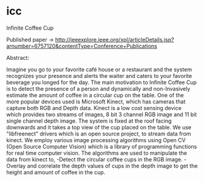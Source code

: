 icc
===

Infinite Coffee Cup

Published paper -> http://ieeexplore.ieee.org/xpl/articleDetails.jsp?arnumber=6757120&contentType=Conference+Publications

Abstract:


Imagine you go to your favorite café house or a restaurant and the system recognizes your presence 
and alerts the waiter and caters to your favorite beverage you longed for the day. 
The main motivation to Infinite Coffee Cup is to detect the presence of a person and dynamically 
and non-Invasively estimate the amount of coffee in a circular cup on the table. 
One of the more popular devices used is Microsoft Kinect, which has cameras that capture
both RGB and Depth data. Kinect is a low cost sensing device which provides two streams of images, 
8 bit 3 channel RGB image and 11 bit single channel depth image. The system is fixed at the roof facing 
downwards and it takes a top view of the cup placed on the table. We use "libfreenect" drivers which is an 
open source project, to stream data from kinect. We employ various image processing algorithms using
Open CV (Open Source Computer Vision) which is a library of programming functions for real time computer vision. 
The algorithms are used to manipulate the data from kinect to, -Detect the circular coffee cups in the RGB image.
-Overlay and correlate the depth values of cups in the depth image to get the height and amount of coffee in the cup.
